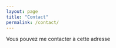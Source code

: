 ```yaml
---
layout: page
title: "Contact"
permalink: /contact/
---
```


Vous pouvez me contacter à cette adresse
